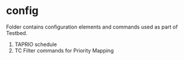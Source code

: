 # config  
Folder contains configuration elements and commands used as part of Testbed.  
1. TAPRIO schedule
2. TC Filter commands for Priority Mapping
   
